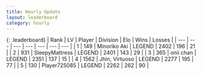 ```yaml
---
title: Hourly Update
layout: leaderboard
category: hourly
---
```


{: .leaderboard}
| Rank | LV | Player | Division | Elo | Wins | Losses |
| --- | --- | --- | --- | --- | --- | --- |
| <span data-change="0">1</span> | 149 | <span title="ID: 456466">Minoriko Aki</span> | LEGEND | <span data-change="0">2402</span> | <span data-change="0">196</span> | <span data-change="0">21</span> |
| <span data-change="0">2</span> | 931 | <span title="ID: 153129">SleepyMattress</span> | LEGEND | <span data-change="0">2401</span> | <span data-change="0">143</span> | <span data-change="0">29</span> |
| <span data-change="0">3</span> | 365 | <span title="ID: 614761">onii chan</span> | LEGEND | <span data-change="0">2351</span> | <span data-change="0">137</span> | <span data-change="0">15</span> |
| <span data-change="0">4</span> | 1562 | <span title="ID: 451068">Jhin, Virtuoso</span> | LEGEND | <span data-change="0">2277</span> | <span data-change="0">195</span> | <span data-change="0">77</span> |
| <span data-change="0">5</span> | 130 | <span title="ID: 725085">Player725085</span> | LEGEND | <span data-change="0">2262</span> | <span data-change="0">262</span> | <span data-change="0">90</span> |